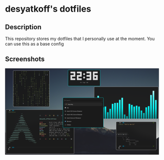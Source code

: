 # desyatkoff's dotfiles

## Description

This repository stores my dotfiles that I personally use at the moment. You can use this as a base config

## Screenshots
![](screenshot.png)

